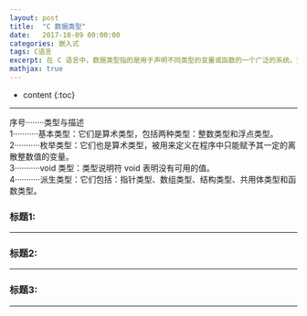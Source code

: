```yaml
---
layout: post
title:  "C 数据类型"
date:   2017-10-09 00:00:00
categories: 嵌入式
tags: C语言
excerpt: 在 C 语言中，数据类型指的是用于声明不同类型的变量或函数的一个广泛的系统。变量的类型决定了变量存储占用的空间，以及如何解释存储的位模式。
mathjax: true
---
```

* content
{:toc}
---



序号········类型与描述  <br/>
1···········基本类型：它们是算术类型，包括两种类型：整数类型和浮点类型。<br/>
2···········枚举类型：它们也是算术类型，被用来定义在程序中只能赋予其一定的离散整数值的变量。   <br/>
3···········void 类型：类型说明符 void 表明没有可用的值。   <br/>
4···········派生类型：它们包括：指针类型、数组类型、结构类型、共用体类型和函数类型。   <br/>

### 标题1:


---

### 标题2:




---

### 标题3:


---
